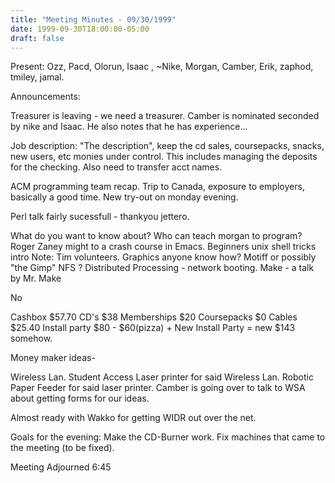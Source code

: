 ```yaml
---
title: "Meeting Minutes - 09/30/1999"
date: 1999-09-30T18:00:00-05:00
draft: false
---
```


Present: Ozz, Pacd, Olorun, Isaac , ~Nike, Morgan, Camber, Erik, zaphod, tmiley, jamal. </p><p>
</p><p>
Announcements: </p><p>
Treasurer is leaving - we need a treasurer.  Camber is nominated seconded by nike and Isaac.  He also notes that he has experience... </p><p>
</p><p>
Job description: "The description", keep the cd sales, coursepacks, snacks, new users, etc monies under control.   This includes managing the deposits for the checking.  Also need to transfer acct names. </p><p>
ACM programming team recap.  Trip to Canada, exposure to employers, basically a good time.  New try-out on monday evening.   </p><p>
Perl talk fairly sucessfull - thankyou jettero.   </p><p>
What do you want to know about? 	Who can teach morgan to program? 	Roger Zaney might to a crash course in Emacs. 	Beginners unix shell tricks intro Note: Tim volunteers. 	Graphics anyone know how?  Motiff or possibly "the Gimp" 	NFS ? 	Distributed Processing - network booting. 	Make - a talk by Mr. Make </p><p>
	No  </p><p>
	Cashbox  $57.70 	CD's $38 	Memberships $20 	Coursepacks $0 	Cables $25.40 	Install party $80 - $60(pizza) + New Install Party = 		 new $143 somehow. </p><p>
Money maker ideas- </p><p>
	Wireless Lan. 	Student Access Laser printer for said Wireless Lan. 	Robotic Paper Feeder for said laser printer. 	 Camber is going over to talk to WSA about getting forms for our ideas.	 </p><p>
Almost ready with Wakko for getting WIDR out over the net. </p><p>
Goals for the evening: Make the CD-Burner work. Fix machines that came to the meeting (to be fixed). </p><p>
Meeting Adjourned 6:45 </p><p>
</p>
